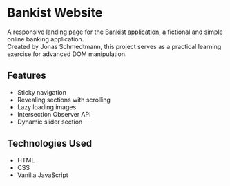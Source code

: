 # Bankist Website

A responsive landing page for the [Bankist application](https://github.com/evelyntavares/bankist-app), a fictional and simple online banking application. <br>
Created by Jonas Schmedtmann, this project serves as a practical learning exercise for advanced DOM manipulation.

## Features

- Sticky navigation
- Revealing sections with scrolling
- Lazy loading images
- Intersection Observer API
- Dynamic slider section

## Technologies Used

- HTML
- CSS
- Vanilla JavaScript
